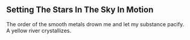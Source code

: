 Setting The Stars In The Sky In Motion
--------------------------------------
The order of the smooth metals drown me and let my substance pacify.  
A yellow river crystallizes.  
